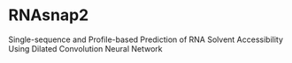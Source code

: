 # RNAsnap2
Single-sequence and Profile-based Prediction of RNA Solvent Accessibility Using Dilated Convolution Neural Network



